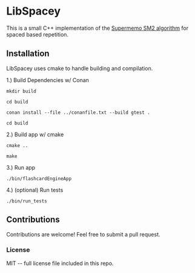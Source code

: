 # LibSpacey

This is a small C++ implementation of the [Supermemo SM2 algorithm](https://www.supermemo.com/english/ol/sm2.htm) for spaced based repetition.

## Installation

LibSpacey uses cmake to handle building and compilation.

1.) Build Dependencies w/ Conan

```
mkdir build

cd build 

conan install --file ../conanfile.txt --build gtest .

cd build
```

2.) Build app w/ cmake

```
cmake ..

make
```

3.) Run app

```
./bin/flashcardEngineApp
```

4.) (optional) Run tests

```
./bin/run_tests
```

## Contributions

Contributions are welcome! Feel free to submit a pull request.

### License

MIT -- full license file included in this repo.
